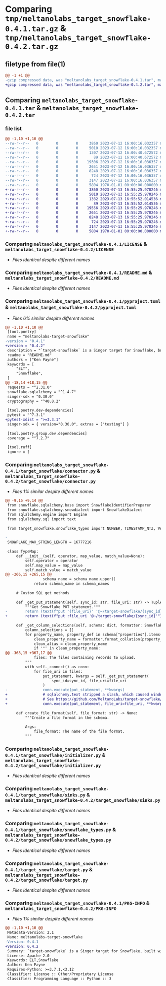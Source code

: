 # Comparing `tmp/meltanolabs_target_snowflake-0.4.1.tar.gz` & `tmp/meltanolabs_target_snowflake-0.4.2.tar.gz`

## filetype from file(1)

```diff
@@ -1 +1 @@
-gzip compressed data, was "meltanolabs_target_snowflake-0.4.1.tar", max compression
+gzip compressed data, was "meltanolabs_target_snowflake-0.4.2.tar", max compression
```

## Comparing `meltanolabs_target_snowflake-0.4.1.tar` & `meltanolabs_target_snowflake-0.4.2.tar`

### file list

```diff
@@ -1,10 +1,10 @@
--rw-r--r--   0        0        0     3860 2023-07-12 16:00:16.032357 meltanolabs_target_snowflake-0.4.1/LICENSE
--rw-r--r--   0        0        0     5010 2023-07-12 16:00:16.032357 meltanolabs_target_snowflake-0.4.1/README.md
--rw-r--r--   0        0        0     1307 2023-07-12 16:00:40.672572 meltanolabs_target_snowflake-0.4.1/pyproject.toml
--rw-r--r--   0        0        0       89 2023-07-12 16:00:40.672572 meltanolabs_target_snowflake-0.4.1/target_snowflake/__init__.py
--rw-r--r--   0        0        0    19306 2023-07-12 16:00:16.036357 meltanolabs_target_snowflake-0.4.1/target_snowflake/connector.py
--rw-r--r--   0        0        0     2651 2023-07-12 16:00:16.036357 meltanolabs_target_snowflake-0.4.1/target_snowflake/initializer.py
--rw-r--r--   0        0        0     8248 2023-07-12 16:00:16.036357 meltanolabs_target_snowflake-0.4.1/target_snowflake/sinks.py
--rw-r--r--   0        0        0      724 2023-07-12 16:00:16.036357 meltanolabs_target_snowflake-0.4.1/target_snowflake/snowflake_types.py
--rw-r--r--   0        0        0     3147 2023-07-12 16:00:16.036357 meltanolabs_target_snowflake-0.4.1/target_snowflake/target.py
--rw-r--r--   0        0        0     5804 1970-01-01 00:00:00.000000 meltanolabs_target_snowflake-0.4.1/PKG-INFO
+-rw-r--r--   0        0        0     3860 2023-07-13 16:55:25.970246 meltanolabs_target_snowflake-0.4.2/LICENSE
+-rw-r--r--   0        0        0     5010 2023-07-13 16:55:25.970246 meltanolabs_target_snowflake-0.4.2/README.md
+-rw-r--r--   0        0        0     1332 2023-07-13 16:55:52.014536 meltanolabs_target_snowflake-0.4.2/pyproject.toml
+-rw-r--r--   0        0        0       89 2023-07-13 16:55:52.014536 meltanolabs_target_snowflake-0.4.2/target_snowflake/__init__.py
+-rw-r--r--   0        0        0    19556 2023-07-13 16:55:25.970246 meltanolabs_target_snowflake-0.4.2/target_snowflake/connector.py
+-rw-r--r--   0        0        0     2651 2023-07-13 16:55:25.970246 meltanolabs_target_snowflake-0.4.2/target_snowflake/initializer.py
+-rw-r--r--   0        0        0     8248 2023-07-13 16:55:25.970246 meltanolabs_target_snowflake-0.4.2/target_snowflake/sinks.py
+-rw-r--r--   0        0        0      724 2023-07-13 16:55:25.970246 meltanolabs_target_snowflake-0.4.2/target_snowflake/snowflake_types.py
+-rw-r--r--   0        0        0     3147 2023-07-13 16:55:25.970246 meltanolabs_target_snowflake-0.4.2/target_snowflake/target.py
+-rw-r--r--   0        0        0     5804 1970-01-01 00:00:00.000000 meltanolabs_target_snowflake-0.4.2/PKG-INFO
```

### Comparing `meltanolabs_target_snowflake-0.4.1/LICENSE` & `meltanolabs_target_snowflake-0.4.2/LICENSE`

 * *Files identical despite different names*

### Comparing `meltanolabs_target_snowflake-0.4.1/README.md` & `meltanolabs_target_snowflake-0.4.2/README.md`

 * *Files identical despite different names*

### Comparing `meltanolabs_target_snowflake-0.4.1/pyproject.toml` & `meltanolabs_target_snowflake-0.4.2/pyproject.toml`

 * *Files 6% similar despite different names*

```diff
@@ -1,10 +1,10 @@
 [tool.poetry]
 name = "meltanolabs-target-snowflake"
-version = "0.4.1"
+version = "0.4.2"
 description = "`target-snowflake` is a Singer target for Snowflake, built with the Meltano SDK for Singer Targets."
 readme = "README.md"
 authors = ["Ken Payne"]
 keywords = [
     "ELT",
     "Snowflake",
 ]
@@ -18,14 +18,15 @@
 requests = "^2.31.0"
 snowflake-sqlalchemy = "^1.4.7"
 singer-sdk = "0.30.0"
 cryptography = "^40.0.2"
 
 [tool.poetry.dev-dependencies]
 pytest = "^7.3.1"
+pytest-xdist = ">=3.3.1"
 singer-sdk = { version="0.30.0", extras = ["testing"] }
 
 [tool.poetry.group.dev.dependencies]
 coverage = "^7.2.7"
 
 [tool.ruff]
 ignore = [
```

### Comparing `meltanolabs_target_snowflake-0.4.1/target_snowflake/connector.py` & `meltanolabs_target_snowflake-0.4.2/target_snowflake/connector.py`

 * *Files 1% similar despite different names*

```diff
@@ -9,15 +9,14 @@
 from snowflake.sqlalchemy.base import SnowflakeIdentifierPreparer
 from snowflake.sqlalchemy.snowdialect import SnowflakeDialect
 from sqlalchemy.engine import Engine
 from sqlalchemy.sql import text
 
 from target_snowflake.snowflake_types import NUMBER, TIMESTAMP_NTZ, VARIANT
 
-
 SNOWFLAKE_MAX_STRING_LENGTH = 16777216
 
 class TypeMap:
     def __init__(self, operator, map_value, match_value=None):
         self.operator = operator
         self.map_value = map_value
         self.match_value = match_value
@@ -266,15 +265,15 @@
                 schema_name = schema_name.upper()
             return schema_name in schema_names
 
     # Custom SQL get methods
 
     def _get_put_statement(self, sync_id: str, file_uri: str) -> Tuple[text, dict]:
         """Get Snowflake PUT statement."""
-        return (text(f"put '{file_uri}' '@~/target-snowflake/{sync_id}'"), {})
+        return (text(f"put :file_uri '@~/target-snowflake/{sync_id}'"), {})
 
     def _get_column_selections(self, schema: dict, formatter: SnowflakeIdentifierPreparer) -> list:
         column_selections = []
         for property_name, property_def in schema["properties"].items():
             clean_property_name = formatter.format_collation(property_name)
             clean_alias = clean_property_name
             if '"' in clean_property_name:
@@ -368,15 +367,17 @@
             files: The files containing records to upload.
         """
         with self._connect() as conn:
             for file_uri in files:
                 put_statement, kwargs = self._get_put_statement(
                     sync_id=sync_id, file_uri=file_uri
                 )
-                conn.execute(put_statement, **kwargs)
+                # sqlalchemy.text stripped a slash, which caused windows to fail so we used bound parameters instead
+                # See https://github.com/MeltanoLabs/target-snowflake/issues/87 for more information about this error
+                conn.execute(put_statement, file_uri=file_uri, **kwargs)
 
     def create_file_format(self, file_format: str) -> None:
         """Create a file format in the schema.
 
         Args:
             file_format: The name of the file format.
         """
```

### Comparing `meltanolabs_target_snowflake-0.4.1/target_snowflake/initializer.py` & `meltanolabs_target_snowflake-0.4.2/target_snowflake/initializer.py`

 * *Files identical despite different names*

### Comparing `meltanolabs_target_snowflake-0.4.1/target_snowflake/sinks.py` & `meltanolabs_target_snowflake-0.4.2/target_snowflake/sinks.py`

 * *Files identical despite different names*

### Comparing `meltanolabs_target_snowflake-0.4.1/target_snowflake/snowflake_types.py` & `meltanolabs_target_snowflake-0.4.2/target_snowflake/snowflake_types.py`

 * *Files identical despite different names*

### Comparing `meltanolabs_target_snowflake-0.4.1/target_snowflake/target.py` & `meltanolabs_target_snowflake-0.4.2/target_snowflake/target.py`

 * *Files identical despite different names*

### Comparing `meltanolabs_target_snowflake-0.4.1/PKG-INFO` & `meltanolabs_target_snowflake-0.4.2/PKG-INFO`

 * *Files 1% similar despite different names*

```diff
@@ -1,10 +1,10 @@
 Metadata-Version: 2.1
 Name: meltanolabs-target-snowflake
-Version: 0.4.1
+Version: 0.4.2
 Summary: `target-snowflake` is a Singer target for Snowflake, built with the Meltano SDK for Singer Targets.
 License: Apache 2.0
 Keywords: ELT,Snowflake
 Author: Ken Payne
 Requires-Python: >=3.7.1,<3.12
 Classifier: License :: Other/Proprietary License
 Classifier: Programming Language :: Python :: 3
```

